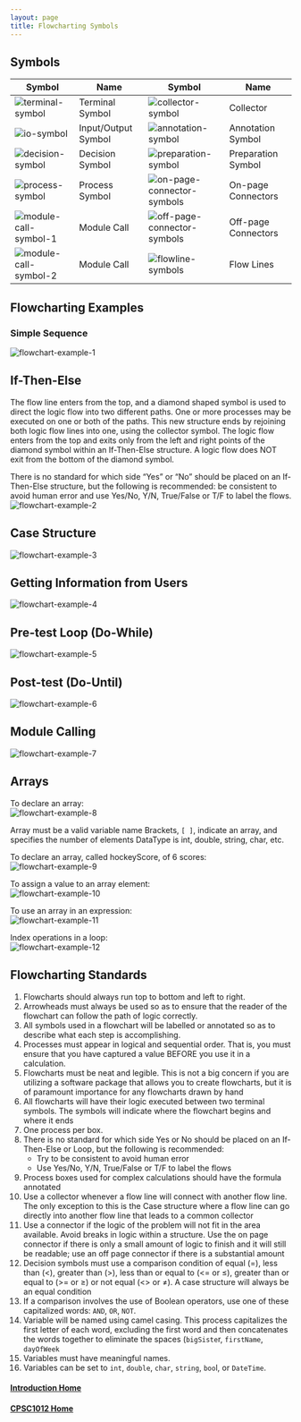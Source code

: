 ```yaml
---
layout: page
title: Flowcharting Symbols
---
```

## Symbols

Symbol | Name | Symbol | Name
-------|------|--------|-----
![terminal-symbol](files/terminal-symbol.png) | Terminal Symbol | ![collector-symbol](files/collector-symbol.png) | Collector
![io-symbol](files/io-symbol.png) | Input/Output Symbol | ![annotation-symbol](files/annotation-symbol.png) | Annotation Symbol
![decision-symbol](files/decision-symbol.png) | Decision Symbol | ![preparation-symbol](files/preparation-symbol.png) | Preparation Symbol
![process-symbol](files/process-symbol.png) | Process Symbol | ![on-page-connector-symbols](files/on-page-connector-symbols.png) | On-page Connectors
![module-call-symbol-1](files/module-call-symbol-1.png) | Module Call | ![off-page-connector-symbols](files/off-page-connector-symbols.png) | Off-page Connectors
![module-call-symbol-2](files/module-call-symbol-2.png) | Module Call | ![flowline-symbols](files/flowline-symbols.png) | Flow Lines

## Flowcharting Examples
### Simple Sequence
![flowchart-example-1](files/flowchart-example-1.png)

## If-Then-Else
The flow line enters from the top, and a diamond shaped symbol is used to direct the logic flow into two different paths. One or more processes may be executed on one or both of the paths. This new structure ends by rejoining both logic flow lines into one, using the collector symbol. The logic flow enters from the top and exits only from the left and right points of the diamond symbol within an If-Then-Else structure. A logic flow does NOT exit from the bottom of the diamond symbol.

There is no standard for which side “Yes” or “No” should be placed on an If-Then-Else structure, but the following is recommended: be consistent to avoid human error and use Yes/No, Y/N, True/False or T/F to label the flows.<br>
![flowchart-example-2](files/flowchart-example-2.png)

## Case Structure
![flowchart-example-3](files/flowchart-example-3.png)

## Getting Information from Users
![flowchart-example-4](files/flowchart-example-4.png)

## Pre-test Loop (Do-While)
![flowchart-example-5](files/flowchart-example-5.png)

## Post-test (Do-Until)
![flowchart-example-6](files/flowchart-example-6.png)

## Module Calling
![flowchart-example-7](files/flowchart-example-7.png)

## Arrays
To declare an array:<br>
![flowchart-example-8](files/flowchart-example-8.png)

Array must be a valid variable name
Brackets, `[ ]`, indicate an array, and specifies the number of elements
DataType is int, double, string, char, etc.

To declare an array, called hockeyScore, of 6 scores:<br>
![flowchart-example-9](files/flowchart-example-9.png)

To assign a value to an array element:<br>
![flowchart-example-10](files/flowchart-example-10.png)

To use an array in an expression:<br>
![flowchart-example-11](files/flowchart-example-11.png)

Index operations in a loop:<br>
![flowchart-example-12](files/flowchart-example-12.png)

## Flowcharting Standards
1.	Flowcharts should always run top to bottom and left to right.
2.	Arrowheads must always be used so as to ensure that the reader of the flowchart can follow the path of logic correctly.
3.	All symbols used in a flowchart will be labelled or annotated so as to describe what each step is accomplishing.
4.	Processes must appear in logical and sequential order. That is, you must ensure that you have captured a value BEFORE you use it in a calculation.
5.	Flowcharts must be neat and legible. This is not a big concern if you are utilizing a software package that allows you to create flowcharts, but it is of paramount importance for any flowcharts drawn by hand
6.	All flowcharts will have their logic executed between two terminal symbols. The symbols will indicate where the flowchart begins and where it ends
7.	One process per box.
8.	There is no standard for which side Yes or No should be placed on an If-Then-Else or Loop, but the following is recommended:
    *  Try to be consistent to avoid human error
    *  Use Yes/No, Y/N, True/False or T/F to label the flows
9.	Process boxes used for complex calculations should have the formula annotated
10.	Use a collector whenever a flow line will connect with another flow line. The only exception to this is the Case structure where a flow line can go directly into another flow line that leads to a common collector
11.	Use a connector if the logic of the problem will not fit in the area available. Avoid breaks in logic within a structure. Use the on page connector if there is only a small amount of logic to finish and it will still be readable; use an off page connector if there is a substantial amount
12.	Decision symbols must use a comparison condition of equal (=), less than (<), greater than (>), less than or equal to (<= or ≤), greater than or equal to (>= or ≥) or not equal (<> or ≠). A case structure will always be an equal condition
13.	If a comparison involves the use of Boolean operators, use one of these capitalized words: `AND`, `OR`, `NOT`.
14.	Variable will be named using camel casing. This process capitalizes the first letter of each word, excluding the first word and then concatenates the words together to eliminate the spaces (`bigSiste`r, `firstName`, `dayOfWeek`
15.	Variables must have meaningful names.
16.	Variables can be set to `int`, `double`, `char`, `string`, `boo`l, or `DateTime`.

#### [Introduction Home](index.md)
#### [CPSC1012 Home](../)
